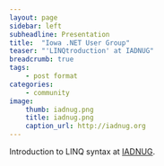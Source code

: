 ```yaml
---
layout: page
sidebar: left
subheadline: Presentation
title:  "Iowa .NET User Group"
teaser: "'LINQtroduction' at IADNUG"
breadcrumb: true
tags:
    - post format
categories:
    - community
image:
    thumb: iadnug.png
    title: iadnug.png
    caption_url: http://iadnug.org
---
```

Introduction to LINQ syntax at <a href='http://iadnug.org' target='new'>IADNUG</a>.
